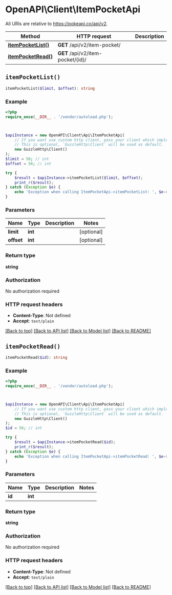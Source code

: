 # OpenAPI\Client\ItemPocketApi

All URIs are relative to https://pokeapi.co/api/v2.

Method | HTTP request | Description
------------- | ------------- | -------------
[**itemPocketList()**](ItemPocketApi.md#itemPocketList) | **GET** /api/v2/item-pocket/ | 
[**itemPocketRead()**](ItemPocketApi.md#itemPocketRead) | **GET** /api/v2/item-pocket/{id}/ | 


## `itemPocketList()`

```php
itemPocketList($limit, $offset): string
```



### Example

```php
<?php
require_once(__DIR__ . '/vendor/autoload.php');



$apiInstance = new OpenAPI\Client\Api\ItemPocketApi(
    // If you want use custom http client, pass your client which implements `GuzzleHttp\ClientInterface`.
    // This is optional, `GuzzleHttp\Client` will be used as default.
    new GuzzleHttp\Client()
);
$limit = 56; // int
$offset = 56; // int

try {
    $result = $apiInstance->itemPocketList($limit, $offset);
    print_r($result);
} catch (Exception $e) {
    echo 'Exception when calling ItemPocketApi->itemPocketList: ', $e->getMessage(), PHP_EOL;
}
```

### Parameters

Name | Type | Description  | Notes
------------- | ------------- | ------------- | -------------
 **limit** | **int**|  | [optional]
 **offset** | **int**|  | [optional]

### Return type

**string**

### Authorization

No authorization required

### HTTP request headers

- **Content-Type**: Not defined
- **Accept**: `text/plain`

[[Back to top]](#) [[Back to API list]](../../README.md#endpoints)
[[Back to Model list]](../../README.md#models)
[[Back to README]](../../README.md)

## `itemPocketRead()`

```php
itemPocketRead($id): string
```



### Example

```php
<?php
require_once(__DIR__ . '/vendor/autoload.php');



$apiInstance = new OpenAPI\Client\Api\ItemPocketApi(
    // If you want use custom http client, pass your client which implements `GuzzleHttp\ClientInterface`.
    // This is optional, `GuzzleHttp\Client` will be used as default.
    new GuzzleHttp\Client()
);
$id = 56; // int

try {
    $result = $apiInstance->itemPocketRead($id);
    print_r($result);
} catch (Exception $e) {
    echo 'Exception when calling ItemPocketApi->itemPocketRead: ', $e->getMessage(), PHP_EOL;
}
```

### Parameters

Name | Type | Description  | Notes
------------- | ------------- | ------------- | -------------
 **id** | **int**|  |

### Return type

**string**

### Authorization

No authorization required

### HTTP request headers

- **Content-Type**: Not defined
- **Accept**: `text/plain`

[[Back to top]](#) [[Back to API list]](../../README.md#endpoints)
[[Back to Model list]](../../README.md#models)
[[Back to README]](../../README.md)
